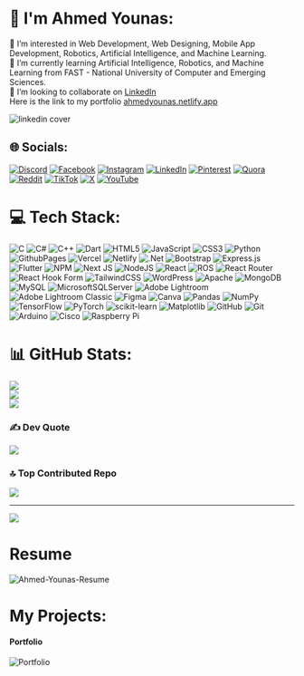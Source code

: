 # 💫 I'm Ahmed Younas:
👀 I’m interested in Web Development, Web Designing, Mobile App Development, Robotics, Artificial Intelligence, and Machine Learning.<br>🌱 I’m currently learning Artificial Intelligence, Robotics, and Machine Learning from FAST - National University of Computer and Emerging Sciences.<br>💞️ I’m looking to collaborate on [LinkedIn](https://linkedin.com/in/ahmed-younas)<br>Here is the link to my portfolio [ahmedyounas.netlify.app](https://ahmedyounas.netlify.app)

![linkedin cover](https://github.com/user-attachments/assets/69a0e62d-c572-402e-8925-92e1a70c1dba)

## 🌐 Socials:
[![Discord](https://https://img.shields.io/badge/Upwork-%237289DA.svg?logo=upwork&logoColor=white)](https://www.upwork.com/freelancers/~01d3d4b667f04e2f64?mp_source=share) [![Facebook](https://img.shields.io/badge/Facebook-%231877F2.svg?logo=Facebook&logoColor=white)](https://facebook.com/4hmed7ounass) [![Instagram](https://img.shields.io/badge/Instagram-%23E4405F.svg?logo=Instagram&logoColor=white)](https://instagram.com/4hmed7ounas) [![LinkedIn](https://img.shields.io/badge/LinkedIn-%230077B5.svg?logo=linkedin&logoColor=white)](https://linkedin.com/in/ahmed-younas) [![Pinterest](https://img.shields.io/badge/Pinterest-%23E60023.svg?logo=Pinterest&logoColor=white)](https://pinterest.com/4hmed7ounas) [![Quora](https://img.shields.io/badge/Quora-%23B92B27.svg?logo=Quora&logoColor=white)](https://quora.com/profile/Ahmed-Younas-12) [![Reddit](https://img.shields.io/badge/Reddit-%23FF4500.svg?logo=Reddit&logoColor=white)](https://reddit.com/user/ahmedasticcc) [![TikTok](https://img.shields.io/badge/TikTok-%23000000.svg?logo=TikTok&logoColor=white)](https://tiktok.com/@4hmed7ounas) [![X](https://img.shields.io/badge/X-black.svg?logo=X&logoColor=white)](https://x.com/4hmed7ounass) [![YouTube](https://img.shields.io/badge/YouTube-%23FF0000.svg?logo=YouTube&logoColor=white)](https://youtube.com/@4hmed7ounass) 

# 💻 Tech Stack:
![C](https://img.shields.io/badge/c-%2300599C.svg?style=for-the-badge&logo=c&logoColor=white) ![C#](https://img.shields.io/badge/c%23-%23239120.svg?style=for-the-badge&logo=csharp&logoColor=white) ![C++](https://img.shields.io/badge/c++-%2300599C.svg?style=for-the-badge&logo=c%2B%2B&logoColor=white) ![Dart](https://img.shields.io/badge/dart-%230175C2.svg?style=for-the-badge&logo=dart&logoColor=white) ![HTML5](https://img.shields.io/badge/html5-%23E34F26.svg?style=for-the-badge&logo=html5&logoColor=white) ![JavaScript](https://img.shields.io/badge/javascript-%23323330.svg?style=for-the-badge&logo=javascript&logoColor=%23F7DF1E) ![CSS3](https://img.shields.io/badge/css3-%231572B6.svg?style=for-the-badge&logo=css3&logoColor=white) ![Python](https://img.shields.io/badge/python-3670A0?style=for-the-badge&logo=python&logoColor=ffdd54) ![GithubPages](https://img.shields.io/badge/github%20pages-121013?style=for-the-badge&logo=github&logoColor=white) ![Vercel](https://img.shields.io/badge/vercel-%23000000.svg?style=for-the-badge&logo=vercel&logoColor=white) ![Netlify](https://img.shields.io/badge/netlify-%23000000.svg?style=for-the-badge&logo=netlify&logoColor=#00C7B7) ![.Net](https://img.shields.io/badge/.NET-5C2D91?style=for-the-badge&logo=.net&logoColor=white) ![Bootstrap](https://img.shields.io/badge/bootstrap-%238511FA.svg?style=for-the-badge&logo=bootstrap&logoColor=white) ![Express.js](https://img.shields.io/badge/express.js-%23404d59.svg?style=for-the-badge&logo=express&logoColor=%2361DAFB) ![Flutter](https://img.shields.io/badge/Flutter-%2302569B.svg?style=for-the-badge&logo=Flutter&logoColor=white) ![NPM](https://img.shields.io/badge/NPM-%23CB3837.svg?style=for-the-badge&logo=npm&logoColor=white) ![Next JS](https://img.shields.io/badge/Next-black?style=for-the-badge&logo=next.js&logoColor=white) ![NodeJS](https://img.shields.io/badge/node.js-6DA55F?style=for-the-badge&logo=node.js&logoColor=white) ![React](https://img.shields.io/badge/react-%2320232a.svg?style=for-the-badge&logo=react&logoColor=%2361DAFB) ![ROS](https://img.shields.io/badge/ros-%230A0FF9.svg?style=for-the-badge&logo=ros&logoColor=white) ![React Router](https://img.shields.io/badge/React_Router-CA4245?style=for-the-badge&logo=react-router&logoColor=white) ![React Hook Form](https://img.shields.io/badge/React%20Hook%20Form-%23EC5990.svg?style=for-the-badge&logo=reacthookform&logoColor=white) ![TailwindCSS](https://img.shields.io/badge/tailwindcss-%2338B2AC.svg?style=for-the-badge&logo=tailwind-css&logoColor=white) ![WordPress](https://img.shields.io/badge/WordPress-%23117AC9.svg?style=for-the-badge&logo=WordPress&logoColor=white) ![Apache](https://img.shields.io/badge/apache-%23D42029.svg?style=for-the-badge&logo=apache&logoColor=white) ![MongoDB](https://img.shields.io/badge/MongoDB-%234ea94b.svg?style=for-the-badge&logo=mongodb&logoColor=white) ![MySQL](https://img.shields.io/badge/mysql-4479A1.svg?style=for-the-badge&logo=mysql&logoColor=white) ![MicrosoftSQLServer](https://img.shields.io/badge/Microsoft%20SQL%20Server-CC2927?style=for-the-badge&logo=microsoft%20sql%20server&logoColor=white) ![Adobe Lightroom](https://img.shields.io/badge/Adobe%20Lightroom-31A8FF.svg?style=for-the-badge&logo=Adobe%20Lightroom&logoColor=white) ![Adobe Lightroom Classic](https://img.shields.io/badge/Adobe%20Lightroom%20Classic-31A8FF.svg?style=for-the-badge&logo=Adobe%20Lightroom%20Classic&logoColor=white) ![Figma](https://img.shields.io/badge/figma-%23F24E1E.svg?style=for-the-badge&logo=figma&logoColor=white) ![Canva](https://img.shields.io/badge/Canva-%2300C4CC.svg?style=for-the-badge&logo=Canva&logoColor=white) ![Pandas](https://img.shields.io/badge/pandas-%23150458.svg?style=for-the-badge&logo=pandas&logoColor=white) ![NumPy](https://img.shields.io/badge/numpy-%23013243.svg?style=for-the-badge&logo=numpy&logoColor=white) ![TensorFlow](https://img.shields.io/badge/TensorFlow-%23FF6F00.svg?style=for-the-badge&logo=TensorFlow&logoColor=white) ![PyTorch](https://img.shields.io/badge/PyTorch-%23EE4C2C.svg?style=for-the-badge&logo=PyTorch&logoColor=white) ![scikit-learn](https://img.shields.io/badge/scikit--learn-%23F7931E.svg?style=for-the-badge&logo=scikit-learn&logoColor=white) ![Matplotlib](https://img.shields.io/badge/Matplotlib-%23ffffff.svg?style=for-the-badge&logo=Matplotlib&logoColor=black) ![GitHub](https://img.shields.io/badge/github-%23121011.svg?style=for-the-badge&logo=github&logoColor=white) ![Git](https://img.shields.io/badge/git-%23F05033.svg?style=for-the-badge&logo=git&logoColor=white) ![Arduino](https://img.shields.io/badge/-Arduino-00979D?style=for-the-badge&logo=Arduino&logoColor=white) ![Cisco](https://img.shields.io/badge/cisco-%23049fd9.svg?style=for-the-badge&logo=cisco&logoColor=black) ![Raspberry Pi](https://img.shields.io/badge/-RaspberryPi-C51A4A?style=for-the-badge&logo=Raspberry-Pi)
# 📊 GitHub Stats:
![](https://github-readme-stats.vercel.app/api?username=4hmed7ounas&theme=dark&hide_border=false&include_all_commits=false&count_private=false)<br/>
![](https://github-readme-streak-stats.herokuapp.com/?user=4hmed7ounas&theme=dark&hide_border=false)<br/>
![](https://github-readme-stats.vercel.app/api/top-langs/?username=4hmed7ounas&theme=dark&hide_border=false&include_all_commits=false&count_private=false&layout=compact)

### ✍️ Dev Quote
![](https://quotes-github-readme.vercel.app/api?type=horizontal&theme=dark)

### 🔝 Top Contributed Repo
![](https://github-contributor-stats.vercel.app/api?username=4hmed7ounas&limit=5&theme=dark&combine_all_yearly_contributions=true)

---
[![](https://visitcount.itsvg.in/api?id=4hmed7ounas&icon=4&color=1)](https://visitcount.itsvg.in)

# Resume
![Ahmed-Younas-Resume](https://github.com/4hmed7ounas/4hmed7ounas/assets/142696963/1aa4c4e2-96f7-4952-bde2-ce32f82c36d9)
# My Projects:
#### Portfolio
![Portfolio](https://github.com/4hmed7ounas/4hmed7ounas/assets/142696963/44153bce-706c-4cbe-87d2-ba1053c61342)
